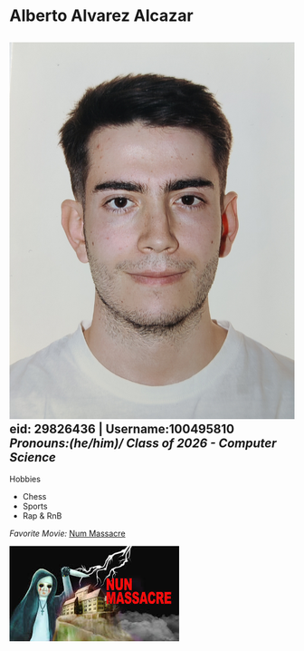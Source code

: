
# Alberto Alvarez Alcazar
![alt text](FOTO.jpg)
**eid: 29826436 | Username:100495810**
*Pronouns:(he/him)/ Class of 2026 - Computer Science*
---
Hobbies

- Chess
- Sports
- Rap & RnB

*Favorite Movie:* [Num Massacre](https://puppetcombo.fandom.com/wiki/Nun_Massacre)

[![Nun Massacre](NM.jpeg)](https://puppetcombo.fandom.com/wiki/Nun_Massacre)
